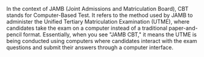 In the context of JAMB (Joint Admissions and Matriculation Board), CBT stands for Computer-Based Test. It refers to the method used by JAMB to administer the Unified Tertiary Matriculation Examination (UTME), where candidates take the exam on a computer instead of a traditional paper-and-pencil format. 
Essentially, when you see "JAMB CBT," it means the UTME is being conducted using computers where candidates interact with the exam questions and submit their answers through a computer interface. 
